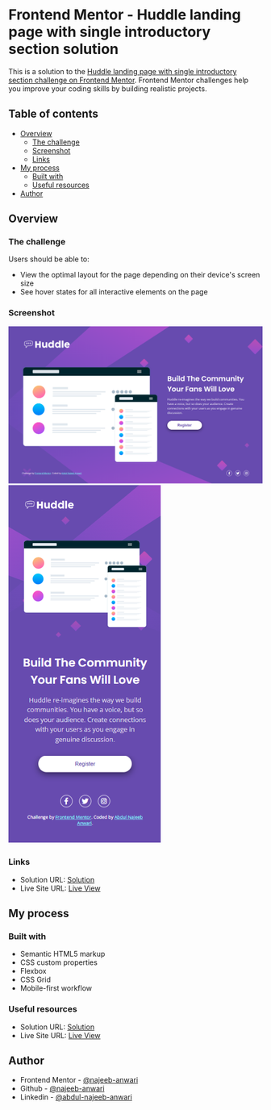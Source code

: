# Frontend Mentor - Huddle landing page with single introductory section solution

This is a solution to the [Huddle landing page with single introductory section challenge on Frontend Mentor](https://www.frontendmentor.io/challenges/huddle-landing-page-with-a-single-introductory-section-B_2Wvxgi0). Frontend Mentor challenges help you improve your coding skills by building realistic projects. 

## Table of contents

- [Overview](#overview)
  - [The challenge](#the-challenge)
  - [Screenshot](#screenshot)
  - [Links](#links)
- [My process](#my-process)
  - [Built with](#built-with)
  - [Useful resources](#useful-resources)
- [Author](#author)

## Overview

### The challenge

Users should be able to:

- View the optimal layout for the page depending on their device's screen size
- See hover states for all interactive elements on the page

### Screenshot

![](./screenshots/desktop-design.png)
![](./screenshots/mobile-design.png)

### Links

- Solution URL: [Solution](https://github.com/najeeb-anwari/huddle-landing-page-with-single-introductory-section-using-css-grid)
- Live Site URL: [Live View](https://najeeb-anwari.github.io/huddle-landing-page-with-single-introductory-section-using-css-grid/)

## My process

### Built with

- Semantic HTML5 markup
- CSS custom properties
- Flexbox
- CSS Grid
- Mobile-first workflow

### Useful resources

- Solution URL: [Solution](https://github.com/najeeb-anwari/single-price-grid-component-using-css-grid)
- Live Site URL: [Live View](https://najeeb-anwari.github.io/single-price-grid-component-using-css-grid/)


## Author

- Frontend Mentor - [@najeeb-anwari](https://www.frontendmentor.io/profile/najeeb-anwari)
- Github - [@najeeb-anwari](https://github.com/najeeb-anwari)
- Linkedin - [@abdul-najeeb-anwari](https://www.linkedin.com/in/abdul-najeeb-anwari/)